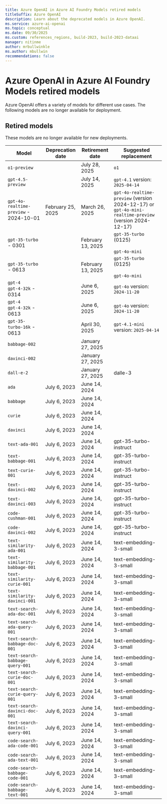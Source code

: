 ```yaml
---
title: Azure OpenAI in Azure AI Foundry Models retired models
titleSuffix: Azure OpenAI
description: Learn about the deprecated models in Azure OpenAI.
ms.service: azure-ai-openai
ms.topic: conceptual
ms.date: 09/30/2025
ms.custom: references_regions, build-2023, build-2023-dataai
manager: nitinme
author: mrbullwinkle 
ms.author: mbullwin 
recommendations: false
---
```


# Azure OpenAI in Azure AI Foundry Models retired models

Azure OpenAI offers a variety of models for different use cases. The following models are no longer available for deployment.

## Retired models

 These models are no longer available for new deployments.

| Model | Deprecation date | Retirement date | Suggested replacement |
| --------- | --------------------- | ------------------- | -------------------- |
| `o1-preview`  | |  July 28, 2025                       | `o1`                                 |
| `gpt-4.5-preview`         |       |  July 14, 2025 | `gpt-4.1` version: `2025-04-14`      |
| `gpt-4o-realtime-preview` - 2024-10-01 | February 25, 2025 | March 26, 2025 | `gpt-4o-realtime-preview` (version 2024-12-17) or `gpt-4o-mini-realtime-preview` (version 2024-12-17) |
| `gpt-35-turbo` - 0301 | | February 13, 2025   | `gpt-35-turbo` (0125) <br><br> `gpt-4o-mini`  |
| `gpt-35-turbo` - 0613 | | February 13, 2025 | `gpt-35-turbo` (0125) <br><br> `gpt-4o-mini`  |
| `gpt-4`<br>`gpt-4-32k` - 0314 |         | June 6, 2025                       | `gpt-4o` version: `2024-11-20`       |
| `gpt-4`<br>`gpt-4-32k` - 0613 |         | June 6, 2025                       | `gpt-4o` version: `2024-11-20`       |
| `gpt-35-turbo-16k`     - 0613 |         | April  30, 2025                    | `gpt-4.1-mini` version: `2025-04-14` |
| `babbage-002` | | January 27, 2025 |  |
| `davinci-002` | | January 27, 2025 | |
| `dall-e-2`|  | January 27, 2025 | dalle-3 |
| `ada` | July 6, 2023 | June 14, 2024 |  |
| `babbage` | July 6, 2023 | June 14, 2024 |  |
| `curie` | July 6, 2023 | June 14, 2024 | |
| `davinci` | July 6, 2023 | June 14, 2024 |  |
| `text-ada-001` | July 6, 2023 | June 14, 2024 | gpt-35-turbo-instruct |
| `text-babbage-001` | July 6, 2023 | June 14, 2024 | gpt-35-turbo-instruct |
| `text-curie-001` | July 6, 2023 | June 14, 2024 | gpt-35-turbo-instruct |
| `text-davinci-002` | July 6, 2023 | June 14, 2024 | gpt-35-turbo-instruct |
| `text-davinci-003` | July 6, 2023 | June 14, 2024 | gpt-35-turbo-instruct |
| `code-cushman-001` | July 6, 2023 | June 14, 2024 | gpt-35-turbo-instruct |
| `code-davinci-002` | July 6, 2023 | June 14, 2024 | gpt-35-turbo-instruct |
| `text-similarity-ada-001` | July 6, 2023 | June 14, 2024 | text-embedding-3-small |
| `text-similarity-babbage-001` | July 6, 2023 | June 14, 2024 | text-embedding-3-small |
| `text-similarity-curie-001` | July 6, 2023 | June 14, 2024 | text-embedding-3-small |
| `text-similarity-davinci-001` | July 6, 2023 | June 14, 2024 | text-embedding-3-small |
| `text-search-ada-doc-001` | July 6, 2023 | June 14, 2024 | text-embedding-3-small |
| `text-search-ada-query-001` | July 6, 2023 | June 14, 2024 | text-embedding-3-small |
| `text-search-babbage-doc-001` | July 6, 2023 | June 14, 2024 | text-embedding-3-small |
| `text-search-babbage-query-001` | July 6, 2023 | June 14, 2024 | text-embedding-3-small |
| `text-search-curie-doc-001` | July 6, 2023 | June 14, 2024 | text-embedding-3-small |
| `text-search-curie-query-001` | July 6, 2023 | June 14, 2024 | text-embedding-3-small |
| `text-search-davinci-doc-001` | July 6, 2023 | June 14, 2024 | text-embedding-3-small |
| `text-search-davinci-query-001` | July 6, 2023 | June 14, 2024 | text-embedding-3-small |
| `code-search-ada-code-001` | July 6, 2023 | June 14, 2024 | text-embedding-3-small |
| `code-search-ada-text-001` | July 6, 2023 | June 14, 2024 | text-embedding-3-small |
| `code-search-babbage-code-001` | July 6, 2023 | June 14, 2024 | text-embedding-3-small |
| `code-search-babbage-text-001` | July 6, 2023 | June 14, 2024 | text-embedding-3-small |
